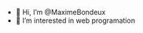 - 👋 Hi, I’m @MaximeBondeux
- 👀 I’m interested in web programation

<!---
MaximeBondeux/MaximeBondeux is a ✨ special ✨ repository because its `README.md` (this file) appears on your GitHub profile.
You can click the Preview link to take a look at your changes.
--->
